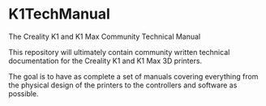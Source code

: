 # K1TechManual

The Creality K1 and K1 Max Community Technical Manual

This repository will ultimately contain community written
technical documentation for the Creality K1 and K1 Max 3D
printers.

The goal is to have as complete a set of manuals covering
everything from the physical design of the printers to the controllers
and software as possible.

